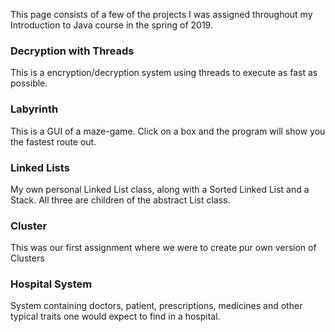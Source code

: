 This page consists of a few of the projects I was assigned throughout my Introduction to Java course in the spring of 2019.

### Decryption with Threads
This is a encryption/decryption system using threads to execute as fast as possible.

### Labyrinth
This is a GUI of a maze-game. Click on a box and the program will show you the fastest route out.

### Linked Lists
My own personal Linked List class, along with a Sorted Linked List and a Stack.
All three are children of the abstract List class.

### Cluster
This was our first assignment where we were to create pur own version of Clusters

### Hospital System
System containing doctors, patient, prescriptions, medicines and other typical traits one would expect to find in a hospital.
